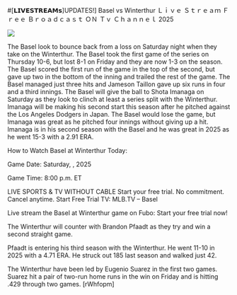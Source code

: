 #[𝗟𝗜𝗩𝗘𝗦𝗧𝗥𝗘𝗔𝗠𝘀]UPDATES!] Basel vs Winterthur Ｌｉｖｅ Ｓｔｒｅａｍ Ｆｒｅｅ Ｂｒｏａｄｃａｓｔ ＯＮ Ｔｖ Ｃｈａｎｎｅｌ  2025  
  
  
[![](https://i.imgur.com/qSNzIqt.png)](https://movie.rssnews.media/VGlSNGXK.php)  
  
The Basel look to bounce back from a loss on Saturday night when they take on the Winterthur. The Basel took the first game of the series on Thursday 10-6, but lost 8-1 on Friday and they are now 1-3 on the season. The Basel scored the first run of the game in the top of the second, but gave up two in the bottom of the inning and trailed the rest of the game. The Basel managed just three hits and Jameson Taillon gave up six runs in four and a third innings. The Basel will give the ball to Shota Imanaga on Saturday as they look to clinch at least a series split with the Winterthur. Imanaga will be making his second start this season after he pitched against the Los Angeles Dodgers in Japan. The Basel would lose the game, but Imanaga was great as he pitched four innings without giving up a hit. Imanaga is in his second season with the Basel and he was great in 2025 as he went 15-3 with a 2.91 ERA.

How to Watch Basel at Winterthur Today:

Game Date: Saturday, , 2025

Game Time: 8:00 p.m. ET

LIVE SPORTS & TV WITHOUT CABLE
Start your free trial. No commitment. Cancel anytime.
Start Free Trial
TV: MLB.TV – Basel

Live stream the Basel at Winterthur game on Fubo: Start your free trial now!

The Winterthur will counter with Brandon Pfaadt as they try and win a second straight game.

Pfaadt is entering his third season with the Winterthur. He went 11-10 in 2025 with a 4.71 ERA. He struck out 185 last season and walked just 42.

The Winterthur have been led by Eugenio Suarez in the first two games. Suarez hit a pair of two-run home runs in the win on Friday and is hitting .429 through two games. [rWhfopm]